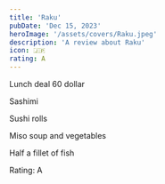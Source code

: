 ```yaml
---
title: 'Raku'
pubDate: 'Dec 15, 2023'
heroImage: '/assets/covers/Raku.jpeg'
description: 'A review about Raku'
icon: 🇯🇵
rating: A
---
```


Lunch deal 60 dollar

Sashimi

Sushi rolls

Miso soup and vegetables

Half a fillet of fish

Rating: A
